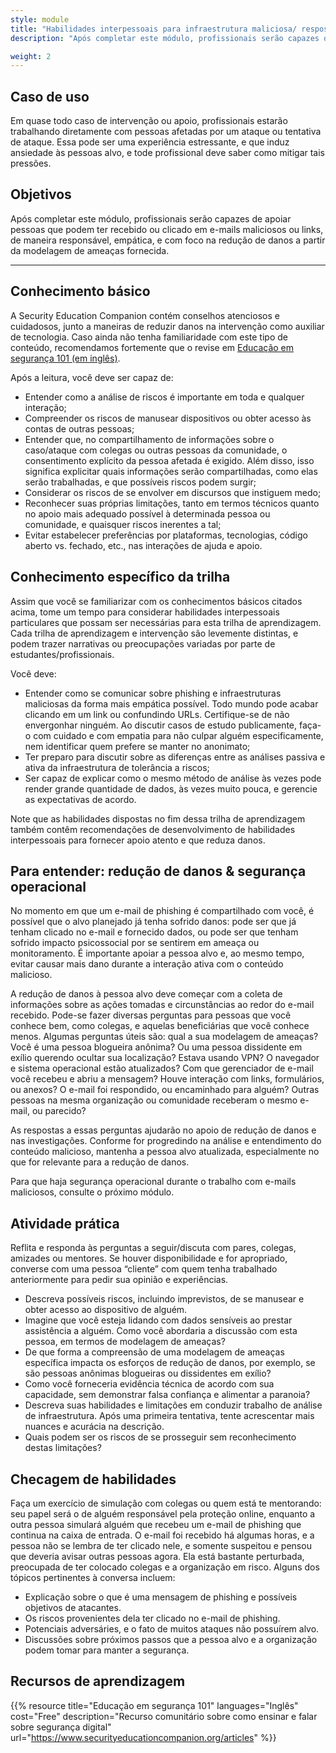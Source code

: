 ```yaml
---
style: module
title: "Habilidades interpessoais para infraestrutura maliciosa/ resposta a phishing"
description: "Após completar este módulo, profissionais serão capazes de apoiar pessoas que podem ter recebido ou clicado em e-mails maliciosos ou links, de maneira responsável, empática, e com foco na redução de danos a partir da modelagem de ameaças fornecida"

weight: 2
---
```

## Caso de uso

Em quase todo caso de intervenção ou apoio, profissionais estarão trabalhando diretamente com pessoas afetadas por um ataque ou tentativa de ataque. Essa pode ser uma experiência estressante, e que induz ansiedade às pessoas alvo, e tode profissional deve saber como mitigar tais pressões.

## Objetivos

Após completar este módulo, profissionais serão capazes de apoiar pessoas que podem ter recebido ou clicado em e-mails maliciosos ou links, de maneira responsável, empática, e com foco na redução de danos a partir da modelagem de ameaças fornecida.


- - -

## Conhecimento básico

A Security Education Companion contém conselhos atenciosos e cuidadosos, junto a maneiras de reduzir danos na intervenção como auxiliar de tecnologia. Caso ainda não tenha familiaridade com este tipo de conteúdo, recomendamos fortemente que o revise em [Educação em segurança 101 (em inglês)](https://www.securityeducationcompanion.org/articles).

Após a leitura, você deve ser capaz de:

* Entender como a análise de riscos é importante em toda e qualquer interação;
* Compreender os riscos de manusear dispositivos ou obter acesso às contas de outras pessoas;
* Entender que, no compartilhamento de informações sobre o caso/ataque com colegas ou outras pessoas da comunidade, o consentimento explícito da pessoa afetada é exigido. Além disso, isso significa explicitar quais informações serão compartilhadas, como elas serão trabalhadas, e que possíveis riscos podem surgir;
* Considerar os riscos de se envolver em discursos que instiguem medo;
* Reconhecer suas próprias limitações, tanto em termos técnicos quanto no apoio mais adequado possível à determinada pessoa ou comunidade, e quaisquer riscos inerentes a tal;
* Evitar estabelecer preferências por plataformas, tecnologias, código aberto vs. fechado, etc., nas interações de ajuda e apoio.

## Conhecimento específico da trilha

Assim que você se familiarizar com os conhecimentos básicos citados acima, tome um tempo para considerar habilidades interpessoais particulares que possam ser necessárias para esta trilha de aprendizagem. Cada trilha de aprendizagem e intervenção são levemente distintas, e podem trazer narrativas ou preocupações variadas por parte de estudantes/profissionais.

Você deve:

* Entender como se comunicar sobre phishing e infraestruturas maliciosas da forma mais empática possível. Todo mundo pode acabar clicando em um link ou confundindo URLs. Certifique-se de não envergonhar ninguém. Ao discutir casos de estudo publicamente, faça-o com cuidado e com empatia para não culpar alguém especificamente, nem identificar quem prefere se manter no anonimato; 
* Ter preparo para discutir sobre as diferenças entre as análises passiva e ativa da infraestrutura de tolerância a riscos;
* Ser capaz de explicar como o mesmo método de análise às vezes pode render grande quantidade de dados, às vezes muito pouca, e gerencie as expectativas de acordo.

Note que as habilidades dispostas no fim dessa trilha de aprendizagem também contêm recomendações de desenvolvimento de habilidades interpessoais para fornecer apoio atento e que reduza danos.

## Para entender: redução de danos & segurança operacional

No momento em que um e-mail de phishing é compartilhado com você, é possível que o alvo planejado já tenha sofrido danos: pode ser que já tenham clicado no e-mail e fornecido dados, ou pode ser que tenham sofrido impacto psicossocial por se sentirem em ameaça ou monitoramento. É importante apoiar a pessoa alvo e, ao mesmo tempo, evitar causar mais dano durante a interação ativa com o conteúdo malicioso.

A redução de danos à pessoa alvo deve começar com a coleta de informações sobre as ações tomadas e circunstâncias ao redor do e-mail recebido. Pode-se fazer diversas perguntas para pessoas que você conhece bem, como colegas, e aquelas beneficiárias que você conhece menos. Algumas perguntas úteis são: qual a sua modelagem de ameaças? Você é uma pessoa blogueira anônima? Ou uma pessoa dissidente em exílio querendo ocultar sua localização? Estava usando VPN? O navegador e sistema operacional estão atualizados? Com que gerenciador de e-mail você recebeu e abriu a mensagem? Houve interação com links, formulários, ou anexos? O e-mail foi respondido, ou encaminhado para alguém? Outras pessoas na mesma organização ou comunidade receberam o mesmo e-mail, ou parecido?

As respostas a essas perguntas ajudarão no apoio de redução de danos e nas investigações. Conforme for progredindo na análise e entendimento do conteúdo malicioso, mantenha a pessoa alvo atualizada, especialmente no que for relevante para a redução de danos.

Para que haja segurança operacional durante o trabalho com e-mails maliciosos, consulte o próximo módulo.

## Atividade prática


Reflita e responda às perguntas a seguir/discuta com pares, colegas, amizades ou mentores. Se houver disponibilidade e for apropriado, converse com uma pessoa “cliente” com quem tenha trabalhado anteriormente para pedir sua opinião e experiências.

* Descreva possíveis riscos, incluindo imprevistos, de se manusear e obter acesso ao dispositivo de alguém.
* Imagine que você esteja lidando com dados sensíveis ao prestar assistência a alguém. Como você abordaria a discussão com esta pessoa, em termos de modelagem de ameaças?
* De que forma a compreensão de uma modelagem de ameaças específica impacta os esforços de redução de danos, por exemplo, se são pessoas anônimas blogueiras ou dissidentes em exílio?
* Como você forneceria evidência técnica de acordo com sua capacidade, sem demonstrar falsa confiança e alimentar a paranoia?
* Descreva suas habilidades e limitações em conduzir trabalho de análise de infraestrutura. Após uma primeira tentativa, tente acrescentar mais nuances e acurácia na descrição.
* Quais podem ser os riscos de se prosseguir sem reconhecimento destas limitações?

## Checagem de habilidades

Faça um exercício de simulação com colegas ou quem está te mentorando: seu papel será o de alguém responsável pela proteção online, enquanto a outra pessoa simulará alguém que recebeu um e-mail de phishing que continua na caixa de entrada. O e-mail foi recebido há algumas horas, e a pessoa não se lembra de ter clicado nele, e somente suspeitou e pensou que deveria avisar outras pessoas agora. Ela está bastante perturbada, preocupada de ter colocado colegas e a organização em risco. Alguns dos tópicos pertinentes à conversa incluem:


* Explicação sobre o que é uma mensagem de phishing e possíveis objetivos de atacantes.
* Os riscos provenientes dela ter clicado no e-mail de phishing.
* Potenciais adversáries, e o fato de muitos ataques não possuírem alvo.
* Discussões sobre próximos passos que a pessoa alvo e a organização podem tomar para manter a segurança.

## Recursos de aprendizagem

{{% resource title="Educação em segurança 101" languages="Inglês" cost="Free" description="Recurso comunitário sobre como ensinar e falar sobre segurança digital" url="https://www.securityeducationcompanion.org/articles" %}}
